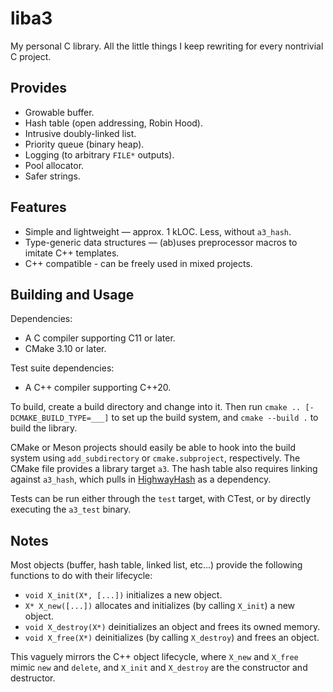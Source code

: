 # liba3

My personal C library. All the little things I keep rewriting for every
nontrivial C project.

## Provides
- Growable buffer.
- Hash table (open addressing, Robin Hood).
- Intrusive doubly-linked list.
- Priority queue (binary heap).
- Logging (to arbitrary `FILE*` outputs).
- Pool allocator.
- Safer strings.

## Features
- Simple and lightweight — approx. 1 kLOC. Less, without `a3_hash`.
- Type-generic data structures — (ab)uses preprocessor macros to imitate C++ templates.
- C++ compatible - can be freely used in mixed projects.

## Building and Usage
Dependencies:
- A C compiler supporting C11 or later.
- CMake 3.10 or later.

Test suite dependencies:
- A C++ compiler supporting C++20.

To build, create a build directory and change into it. Then run `cmake .. [-DCMAKE_BUILD_TYPE=___]` to set up the build system, and `cmake --build .` to build the library.

CMake or Meson projects should easily be able to hook into the build system using `add_subdirectory` or `cmake.subproject`, respectively. The CMake file provides a library target `a3`. The hash table also requires linking against `a3_hash`, which pulls in [HighwayHash](https://github.com/google/highwayhash) as a dependency.

Tests can be run either through the `test` target, with CTest, or by directly executing the `a3_test` binary.

## Notes
Most objects (buffer, hash table, linked list, etc...) provide the following functions to do with their lifecycle:

- `void X_init(X*, [...])` initializes a new object.
- `X* X_new([...])` allocates and initializes (by calling `X_init`) a new object.
- `void X_destroy(X*)` deinitializes an object and frees its owned memory.
- `void X_free(X*)` deinitializes (by calling `X_destroy`) and frees an object.

This vaguely mirrors the C++ object lifecycle, where `X_new` and `X_free` mimic `new` and `delete`, and `X_init` and `X_destroy` are the constructor and destructor.
